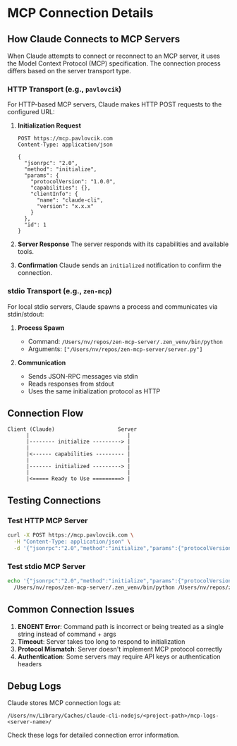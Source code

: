 # MCP Connection Details

## How Claude Connects to MCP Servers

When Claude attempts to connect or reconnect to an MCP server, it uses the Model Context Protocol (MCP) specification. The connection process differs based on the server transport type.

### HTTP Transport (e.g., `pavlovcik`)

For HTTP-based MCP servers, Claude makes HTTP POST requests to the configured URL:

1. **Initialization Request**
   ```
   POST https://mcp.pavlovcik.com
   Content-Type: application/json
   
   {
     "jsonrpc": "2.0",
     "method": "initialize",
     "params": {
       "protocolVersion": "1.0.0",
       "capabilities": {},
       "clientInfo": {
         "name": "claude-cli",
         "version": "x.x.x"
       }
     },
     "id": 1
   }
   ```

2. **Server Response**
   The server responds with its capabilities and available tools.

3. **Confirmation**
   Claude sends an `initialized` notification to confirm the connection.

### stdio Transport (e.g., `zen-mcp`)

For local stdio servers, Claude spawns a process and communicates via stdin/stdout:

1. **Process Spawn**
   - Command: `/Users/nv/repos/zen-mcp-server/.zen_venv/bin/python`
   - Arguments: `["/Users/nv/repos/zen-mcp-server/server.py"]`

2. **Communication**
   - Sends JSON-RPC messages via stdin
   - Reads responses from stdout
   - Uses the same initialization protocol as HTTP

## Connection Flow

```
Client (Claude)                    Server
      |                               |
      |-------- initialize ---------> |
      |                               |
      |<------ capabilities --------- |
      |                               |
      |------- initialized ---------> |
      |                               |
      |<===== Ready to Use =========> |
```

## Testing Connections

### Test HTTP MCP Server
```bash
curl -X POST https://mcp.pavlovcik.com \
  -H "Content-Type: application/json" \
  -d '{"jsonrpc":"2.0","method":"initialize","params":{"protocolVersion":"1.0.0"},"id":1}'
```

### Test stdio MCP Server
```bash
echo '{"jsonrpc":"2.0","method":"initialize","params":{"protocolVersion":"1.0.0"},"id":1}' | \
  /Users/nv/repos/zen-mcp-server/.zen_venv/bin/python /Users/nv/repos/zen-mcp-server/server.py
```

## Common Connection Issues

1. **ENOENT Error**: Command path is incorrect or being treated as a single string instead of command + args
2. **Timeout**: Server takes too long to respond to initialization
3. **Protocol Mismatch**: Server doesn't implement MCP protocol correctly
4. **Authentication**: Some servers may require API keys or authentication headers

## Debug Logs

Claude stores MCP connection logs at:
```
/Users/nv/Library/Caches/claude-cli-nodejs/<project-path>/mcp-logs-<server-name>/
```

Check these logs for detailed connection error information.